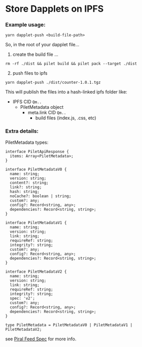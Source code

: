 # Store Dapplets on IPFS

### Example usage:

```
yarn dapplet-push <build-file-path>
```

So, in the root of your dapplet file...

1. create the build file ...

```
rm -rf ./dist && pilet build && pilet pack --target ./dist
```

2. push files to ipfs

```
yarn dapplet-push ./dist/counter-1.0.1.tgz
```

This will publish the files into a hash-linked ipfs folder like:

- IPFS CID `Qm..`
  - PiletMetadata object
    - meta.link CID `Qm..`
      - build files (index.js, .css, etc)

### Extra details:

PiletMetadata types:

```
interface PiletApiResponse {
  items: Array<PiletMetadata>;
}

interface PiletMetadataV0 {
  name: string;
  version: string;
  content?: string;
  link?: string;
  hash: string;
  noCache?: boolean | string;
  custom?: any;
  config?: Record<string, any>;
  dependencies?: Record<string, string>;
}

interface PiletMetadataV1 {
  name: string;
  version: string;
  link: string;
  requireRef: string;
  integrity?: string;
  custom?: any;
  config?: Record<string, any>;
  dependencies?: Record<string, string>;
}

interface PiletMetadataV2 {
  name: string;
  version: string;
  link: string;
  requireRef: string;
  integrity?: string;
  spec: 'v2';
  custom?: any;
  config?: Record<string, any>;
  dependencies?: Record<string, string>;
}

type PiletMetadata = PiletMetadataV0 | PiletMetadataV1 | PiletMetadataV2;
```

see [Piral Feed Spec](https://docs.piral.io/reference/specifications/feed-api-specification) for more info.
